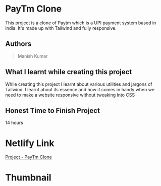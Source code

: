 
# PayTm Clone

This project is a clone of Paytm which is a UPI payment system based in India. It's made up with Tailwind and fully responsive.





## Authors

 >Manish Kumar 


## What I learnt while creating this project

While creating this project I learnt about various utilities and jargons of Tailwind. I learnt about its essence and how it comes in handy when we need to make a website responsive without tweaking into CSS



## Honest Time to Finish Project

14 hours



# Netlify Link

[Project - PayTm Clone](https://paytm-clone-mk.netlify.app/)

# Thumbnail

